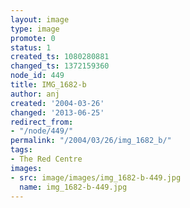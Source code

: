 ```yaml
---
layout: image
type: image
promote: 0
status: 1
created_ts: 1080280881
changed_ts: 1372159360
node_id: 449
title: IMG_1682-b
author: anj
created: '2004-03-26'
changed: '2013-06-25'
redirect_from:
- "/node/449/"
permalink: "/2004/03/26/img_1682_b/"
tags:
- The Red Centre
images:
- src: image/images/img_1682-b-449.jpg
  name: img_1682-b-449.jpg
---
```


